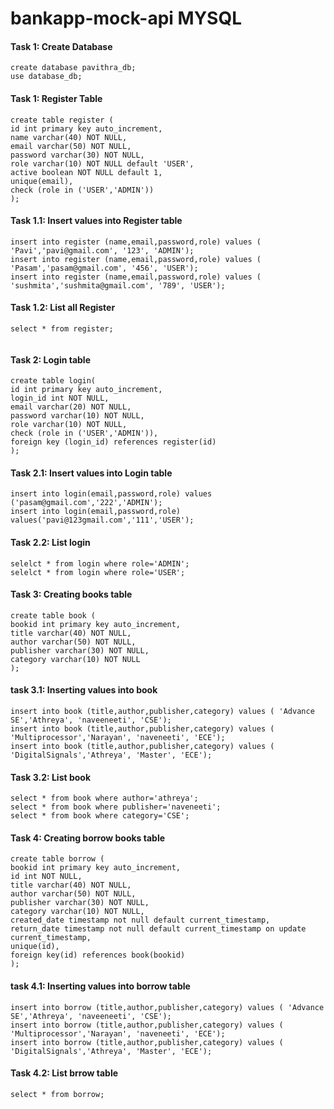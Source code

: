 # bankapp-mock-api MYSQL

#### Task 1: Create Database
```
create database pavithra_db;
use database_db;
```

#### Task 1: Register Table
```
create table register (
id int primary key auto_increment,
name varchar(40) NOT NULL,
email varchar(50) NOT NULL,
password varchar(30) NOT NULL,
role varchar(10) NOT NULL default 'USER',
active boolean NOT NULL default 1,
unique(email),
check (role in ('USER','ADMIN'))
);
```

#### Task 1.1: Insert values into Register table
```
insert into register (name,email,password,role) values ( 'Pavi','pavi@gmail.com', '123', 'ADMIN');
insert into register (name,email,password,role) values ( 'Pasam','pasam@gmail.com', '456', 'USER');
insert into register (name,email,password,role) values ( 'sushmita','sushmita@gmail.com', '789', 'USER');
```

#### Task 1.2: List all Register
```
select * from register;


```

#### Task 2: Login table
```
create table login(
id int primary key auto_increment,
login_id int NOT NULL,
email varchar(20) NOT NULL,
password varchar(10) NOT NULL,
role varchar(10) NOT NULL,
check (role in ('USER','ADMIN')),
foreign key (login_id) references register(id)
);
```

#### Task 2.1: Insert values into Login table
```
insert into login(email,password,role) values ('pasam@gmail.com','222','ADMIN');
insert into login(email,password,role) values('pavi@123gmail.com','111','USER');
```

#### Task 2.2: List login 
```
selelct * from login where role='ADMIN';
selelct * from login where role='USER';
```

#### Task 3: Creating books table
```
create table book (
bookid int primary key auto_increment,
title varchar(40) NOT NULL,
author varchar(50) NOT NULL,
publisher varchar(30) NOT NULL,
category varchar(10) NOT NULL
);
```

#### task 3.1: Inserting values into book 
```
insert into book (title,author,publisher,category) values ( 'Advance SE','Athreya', 'naveeneeti', 'CSE');
insert into book (title,author,publisher,category) values ( 'Multiprocessor','Narayan', 'naveneeti', 'ECE');
insert into book (title,author,publisher,category) values ( 'DigitalSignals','Athreya', 'Master', 'ECE');
```

#### Task 3.2: List book 
```
select * from book where author='athreya';
select * from book where publisher='naveneeti';
select * from book where category='CSE';
```
#### Task 4: Creating borrow books table
```
create table borrow (
bookid int primary key auto_increment,
id int NOT NULL,
title varchar(40) NOT NULL,
author varchar(50) NOT NULL,
publisher varchar(30) NOT NULL,
category varchar(10) NOT NULL,
created_date timestamp not null default current_timestamp,
return_date timestamp not null default current_timestamp on update current_timestamp,
unique(id),
foreign key(id) references book(bookid)
);
```
#### task 4.1: Inserting values into borrow table 
```
insert into borrow (title,author,publisher,category) values ( 'Advance SE','Athreya', 'naveeneeti', 'CSE');
insert into borrow (title,author,publisher,category) values ( 'Multiprocessor','Narayan', 'naveneeti', 'ECE');
insert into borrow (title,author,publisher,category) values ( 'DigitalSignals','Athreya', 'Master', 'ECE');
```
#### Task 4.2: List brrow table
```
select * from borrow;

```

